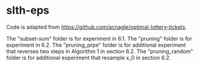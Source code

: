 # slth-eps

Code is adapted from https://github.com/acnagle/optimal-lottery-tickets.

The "subset-sum" folder is for experiment in 6.1.
The "pruning" folder is for experiment in 6.2.
The "pruning_prpe" folder is for additional experiment that reverses two steps in Algorithm 1 in section 6.2.
The "pruning_random" folder is for additional experiment that resample x_0 in section 6.2.